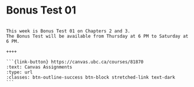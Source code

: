 # Bonus Test 01

````{panels}

This week is Bonus Test 01 on Chapters 2 and 3. 
The Bonus Test will be available from Thursday at 6 PM to Saturday at 6 PM.

++++ 

```{link-button} https://canvas.ubc.ca/courses/81870
:text: Canvas Assignments
:type: url
:classes: btn-outline-success btn-block stretched-link text-dark
```
````